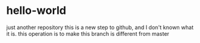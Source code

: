 # hello-world
just another repository
this is a new step to github, and I don't known what it is.
this operation is to make this branch is different from master
